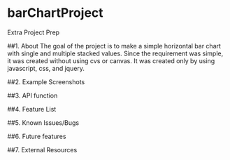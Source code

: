 # barChartProject
Extra Project Prep

##1. About
The goal of the project is to make a simple horizontal bar chart with single and multiple stacked values. Since the requirement was simple, it was created without using cvs or canvas. It was created only by using javascript, css, and jquery.

##2. Example Screenshots

##3. API function

##4. Feature List

##5. Known Issues/Bugs

##6. Future features

##7. External Resources

